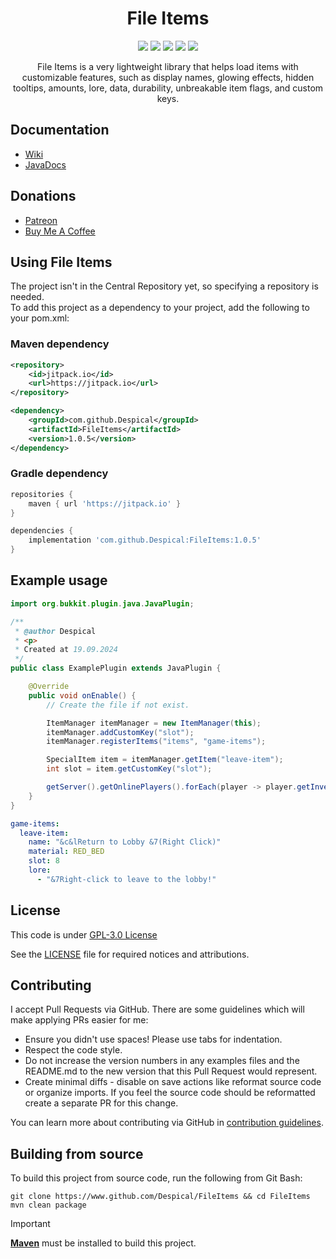 <h1 align="center">File Items</h1>

<div align="center">

[![](https://github.com/Despical/FileItems/actions/workflows/build.yml/badge.svg)](https://github.com/Despical/FileItems/actions/workflows/build.yml)
[![](https://img.shields.io/github/v/release/Despical/FileItems)](https://github.com/Despical/FileItems/releases/latest)
[![](https://jitpack.io/v/Despical/FileItems.svg)](https://jitpack.io/#Despical/FileItems)
[![](https://img.shields.io/badge/License-GPLv3-blue.svg)](../LICENSE)
[![](https://img.shields.io/badge/javadoc-latest-lime.svg)](https://javadoc.jitpack.io/com/github/Despical/FileItems/latest/javadoc/index.html)

File Items is a very lightweight library that helps load items with customizable features, such as display names, glowing effects,
hidden tooltips, amounts, lore, data, durability, unbreakable item flags, and custom keys.

</div>

## Documentation
- [Wiki](https://github.com/Despical/FileItems/wiki)
- [JavaDocs](https://javadoc.jitpack.io/com/github/Despical/FileItems/latest/javadoc/index.html)

## Donations
- [Patreon](https://www.patreon.com/despical)
- [Buy Me A Coffee](https://www.buymeacoffee.com/despical)

## Using File Items
The project isn't in the Central Repository yet, so specifying a repository is needed.<br>
To add this project as a dependency to your project, add the following to your pom.xml:

### Maven dependency

```xml
<repository>
    <id>jitpack.io</id>
    <url>https://jitpack.io</url>
</repository>
```
```xml
<dependency>
    <groupId>com.github.Despical</groupId>
    <artifactId>FileItems</artifactId>
    <version>1.0.5</version>
</dependency>
```

### Gradle dependency
```groovy
repositories {
    maven { url 'https://jitpack.io' }
}
```
```groovy
dependencies {
    implementation 'com.github.Despical:FileItems:1.0.5'
}
```

## Example usage

```java
import org.bukkit.plugin.java.JavaPlugin;

/**
 * @author Despical
 * <p>
 * Created at 19.09.2024
 */
public class ExamplePlugin extends JavaPlugin {

	@Override
	public void onEnable() {
		// Create the file if not exist.

		ItemManager itemManager = new ItemManager(this);
		itemManager.addCustomKey("slot");
		itemManager.registerItems("items", "game-items");

		SpecialItem item = itemManager.getItem("leave-item");
		int slot = item.getCustomKey("slot");

		getServer().getOnlinePlayers().forEach(player -> player.getInventory().setItem(slot, item.getItemStack()));
	}
}
```

```yaml
game-items:
  leave-item:
    name: "&c&lReturn to Lobby &7(Right Click)"
    material: RED_BED
    slot: 8
    lore:
      - "&7Right-click to leave to the lobby!"
```

## License
This code is under [GPL-3.0 License](http://www.gnu.org/licenses/gpl-3.0.html)

See the [LICENSE](https://github.com/Despical/FileItems/blob/main/LICENSE) file for required notices and attributions.

## Contributing

I accept Pull Requests via GitHub. There are some guidelines which will make applying PRs easier for me:
+ Ensure you didn't use spaces! Please use tabs for indentation.
+ Respect the code style.
+ Do not increase the version numbers in any examples files and the README.md to the new version that this Pull Request would represent.
+ Create minimal diffs - disable on save actions like reformat source code or organize imports. If you feel the source code should be reformatted create a separate PR for this change.

You can learn more about contributing via GitHub in [contribution guidelines](../CONTRIBUTING.md).

## Building from source
To build this project from source code, run the following from Git Bash:
```
git clone https://www.github.com/Despical/FileItems && cd FileItems
mvn clean package
```

> [!IMPORTANT]  
> **[Maven](https://maven.apache.org/)** must be installed to build this project.
